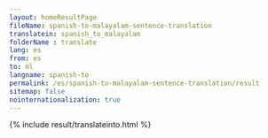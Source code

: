 ```yaml
---
layout: homeResultPage
fileName: spanish-to-malayalam-sentence-translation
translatein: spanish_to_malayalam
folderName : translate
lang: es
from: es
to: ml
langname: spanish-to
permalink: /es/spanish-to-malayalam-sentence-translation/result
sitemap: false
nointernationalization: true
---
```

{% include result/translateinto.html %}

<script src="/js/result/translation.js" data-foldername="{{page.folderName}}" data-lang="{{page.lang}}"></script>


